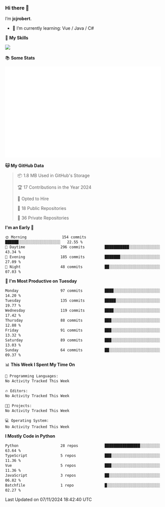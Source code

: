 ### Hi there 👋

I’m **jcjrobert**.

- 🌱 I’m currently learning: Vue / Java / C#

🌟 **My Skills**

![](https://img.shields.io/badge/-Python-3e74a2?style=flat-square&logo=Python&logoColor=fff)

📚 **Some Stats**

![](https://github.com/jcjrobert/github-stats/blob/master/generated/overview.svg)

<!--START_SECTION:waka-->
**🐱 My GitHub Data** 

> 📦 1.8 MB Used in GitHub's Storage 
 > 
> 🏆 17 Contributions in the Year 2024
 > 
> 💼 Opted to Hire
 > 
> 📜 18 Public Repositories 
 > 
> 🔑 36 Private Repositories 
 > 
**I'm an Early 🐤** 

```text
🌞 Morning                154 commits         ██████░░░░░░░░░░░░░░░░░░░   22.55 % 
🌆 Daytime                296 commits         ███████████░░░░░░░░░░░░░░   43.34 % 
🌃 Evening                185 commits         ███████░░░░░░░░░░░░░░░░░░   27.09 % 
🌙 Night                  48 commits          ██░░░░░░░░░░░░░░░░░░░░░░░   07.03 % 
```
📅 **I'm Most Productive on Tuesday** 

```text
Monday                   97 commits          ████░░░░░░░░░░░░░░░░░░░░░   14.20 % 
Tuesday                  135 commits         █████░░░░░░░░░░░░░░░░░░░░   19.77 % 
Wednesday                119 commits         ████░░░░░░░░░░░░░░░░░░░░░   17.42 % 
Thursday                 88 commits          ███░░░░░░░░░░░░░░░░░░░░░░   12.88 % 
Friday                   91 commits          ███░░░░░░░░░░░░░░░░░░░░░░   13.32 % 
Saturday                 89 commits          ███░░░░░░░░░░░░░░░░░░░░░░   13.03 % 
Sunday                   64 commits          ██░░░░░░░░░░░░░░░░░░░░░░░   09.37 % 
```


📊 **This Week I Spent My Time On** 

```text
💬 Programming Languages: 
No Activity Tracked This Week

🔥 Editors: 
No Activity Tracked This Week

🐱‍💻 Projects: 
No Activity Tracked This Week

💻 Operating System: 
No Activity Tracked This Week
```

**I Mostly Code in Python** 

```text
Python                   28 repos            ████████████████░░░░░░░░░   63.64 % 
TypeScript               5 repos             ███░░░░░░░░░░░░░░░░░░░░░░   11.36 % 
Vue                      5 repos             ███░░░░░░░░░░░░░░░░░░░░░░   11.36 % 
JavaScript               3 repos             ██░░░░░░░░░░░░░░░░░░░░░░░   06.82 % 
Batchfile                1 repo              █░░░░░░░░░░░░░░░░░░░░░░░░   02.27 % 
```




 Last Updated on 07/11/2024 18:42:40 UTC
<!--END_SECTION:waka-->
